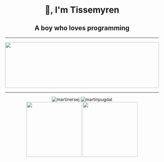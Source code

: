 <h1 align="center">👋, I'm Tissemyren</h1>
<h2 align="center">A boy who loves programming</h2>
<h4 align="center"></h4>

<hr>

<img src="https://raw.githubusercontent.com/rodrigograca31/rodrigograca31/master/matrix.svg" width="100%" height="150px"/> 

<hr>
<div align="center">
  <img src="https://komarev.com/ghpvc/?username=martinersej&label=Profile%20views&color=0e75b6&style=flat" alt="martinersej"/> 
  <img src="https://komarev.com/ghpvc/?username=martinpugdal&label=Profile%20views&color=0e75b6&style=flat" alt="martinpugdal"/> 
</div>

<div align="center">
  <img height="180em" src="https://github-readme-stats.vercel.app/api?username=tissemyren&show_icons=true&theme=dark&include_all_commits=true&count_private=true"/>
  <img height="180em" src="https://github-readme-stats.vercel.app/api/top-langs?username=tissemyren&show_icons=true&theme=dark"
</div>
